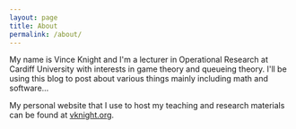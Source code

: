 ```yaml
---
layout: page
title: About
permalink: /about/
---
```


My name is Vince Knight and I'm a lecturer in Operational Research at Cardiff University with interests in game theory and queueing theory. I'll be using this blog to post about various things mainly including math and software...

My personal website that I use to host my teaching and research materials can be found at [vknight.org](http://www.vknight.org/).
